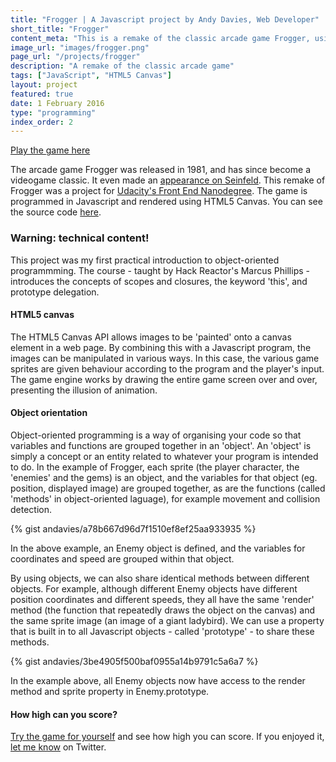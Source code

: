 ```yaml
---
title: "Frogger | A Javascript project by Andy Davies, Web Developer"
short_title: "Frogger"
content_meta: "This is a remake of the classic arcade game Frogger, using Javascript and HTML5 Canvas."
image_url: "images/frogger.png"
page_url: "/projects/frogger"
description: "A remake of the classic arcade game"
tags: ["JavaScript", "HTML5 Canvas"]
layout: project
featured: true
date: 1 February 2016
type: "programming"
index_order: 2
---
```


[Play the game here](https://andavies.github.io/frogger/)

The arcade game Frogger was released in 1981, and has since become a videogame classic. It even made an [appearance on Seinfeld](https://www.youtube.com/watch?v=a-FbktgqCqY). This remake of Frogger was a project for [Udacity's Front End Nanodegree](https://www.udacity.com/course/front-end-web-developer-nanodegree--nd001). The game is programmed in Javascript and rendered using HTML5 Canvas. You can see the source code [here](https://github.com/andavies/frogger).

### Warning: technical content!

This project was my first practical introduction to object-oriented programmming. The course - taught by Hack Reactor's Marcus Phillips - introduces the concepts of scopes and closures, the keyword 'this', and prototype delegation.

#### HTML5 canvas

The HTML5 Canvas API allows images to be 'painted' onto a canvas element in a web page. By combining this with a Javascript program, the images can be manipulated in various ways. In this case, the various game sprites are given behaviour according to the program and the player's input. The game engine works by drawing the entire game screen over and over, presenting the illusion of animation. 

#### Object orientation

Object-oriented programming is a way of organising your code so that variables and functions are grouped together in an 'object'. An 'object' is simply a concept or an entity related to whatever your program is intended to do. In the example of Frogger, each sprite (the player character, the 'enemies' and the gems) is an object, and the variables for that object (eg. position, displayed image) are grouped together, as are the functions (called 'methods' in object-oriented laguage), for example movement and collision detection.

{% gist andavies/a78b667d96d7f1510ef8ef25aa933935 %}

In the above example, an Enemy object is defined, and the variables for coordinates and speed are grouped within that object.

By using objects, we can also share identical methods between different objects. For example, although different Enemy objects have different position coordinates and different speeds, they all have the same 'render' method (the function that repeatedly draws the object on the canvas) and the same sprite image (an image of a giant ladybird). We can use a property that is built in to all Javascript objects - called 'prototype' - to share these methods.

{% gist andavies/3be4905f500baf0955a14b9791c5a6a7 %}

In the example above, all Enemy objects now have access to the render method and sprite property in Enemy.prototype.

#### How high can you score?

[Try the game for yourself](https://andavies.github.io/frogger/) and see how high you can score. If you enjoyed it, [let me know](https://twitter.com/1andydavies1) on Twitter.

